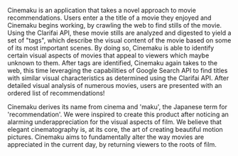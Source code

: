 Cinemaku is an application that takes a novel approach to movie recommendations. Users enter a the title of a movie they enjoyed and Cinemaku begins working, by crawling the web to find stills of the movie. Using the Clarifai API, these movie stills are analyzed and digested to yield a set of "tags", which describe the visual content of the movie based on some of its most important scenes. By doing so, Cinemaku is able to identify certain visual aspects of movies that appeal to viewers which maybe unknown to them. After tags are identified, Cinemaku again takes to the web, this time leveraging the capabilities of Google Search API to find titles with similar visual characteristics as determined using the Clarifai API. After detailed visual analysis of numerous movies, users are presented with an ordered list of recommendations! 

Cinemaku derives its name from cinema and 'maku', the Japanese term for 'recommendation'. We were inspired to create this product after noticing an alarming underappreciation for the visual aspects of film. We believe that elegant cinematography is, at its core, the art of creating beautiful motion pictures. Cinemaku aims to fundamentally alter the way movies are appreciated in the current day, by returning viewers to the roots of film. 